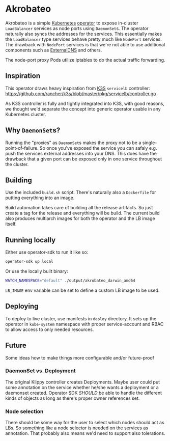 # Akrobateo

Akrobateo is a simple [Kubernetes](https://kubernetes.io/) [operator](https://github.com/operator-framework/operator-sdk) to expose in-cluster `LoadBalancer` services as node ports using `DaemonSet`s. The operator naturally also syncs the addresses for the services. This essentially makes the `LoadBalancer` type services behave pretty much like `NodePort` services. The drawback with `NodePort` services is that we're not able to use additional components such as [ExternalDNS](https://github.com/kubernetes-incubator/external-dns) and others.

The node-port proxy Pods utilize iptables to do the actual traffic forwarding.

## Inspiration

This operator draws heavy inspiration from [K3S](https://github.com/rancher/k3s) `servicelb` controller: https://github.com/rancher/k3s/blob/master/pkg/servicelb/controller.go

As K3S controller is fully and tightly integrated into K3S, with good reasons, we thought we'd separate the concept into generic operator usable in any Kubernetes cluster.

## Why `DaemonSet`s?

Running the "proxies" as `DaemonSet`s makes the proxy not to be a single-point-of-failure. So once you've exposed the service you can safaly e.g. push the services external addresses into your DNS. This does have the drawback that a given port can be exposed only in one service throughout the cluster.

## Building

Use the included `build.sh` script. There's naturally also a `Dockerfile` for putting everything into an image.

Build automation takes care of building all the release artifacts. So just create a tag for the release and everything will be build. The current build also produces multiarch images for both the operator and the LB image itself.

## Running locally

Either use operator-sdk to run it like so:
```sh
operator-sdk up local
```

Or use the locally built binary:
```sh
WATCH_NAMESPACE="default" ./output/akrobateo_darwin_amd64
```

`LB_IMAGE` env variable can be set to define a custom LB image to be used.

## Deploying

To deploy to live cluster, use manifests in `deploy` directory. It sets up the operator in `kube-system` namespace with proper service-account and RBAC to allow access to only needed resources.

## Future

Some ideas how to make things more configurable and/or future-proof

### DaemonSet vs. Deployment

The original Klippy controller creates Deployments. Maybe user could put some annotation on the service whether he/she wants a deployment or a daemonset created. Operator SDK _SHOULD_ be able to handle the different kinds of objects as long as there's proper owner references set.

### Node selection

There should be some way for the user to select which nodes should act as LBs. So something like a node selector is needed on the services as annotation. That probably also means we'd need to support also tolerations.
